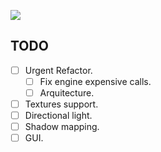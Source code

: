 ![](smallpreview.gif)

## TODO
- [ ] Urgent Refactor.
   - [ ] Fix engine expensive calls.
   - [ ] Arquitecture.
- [ ] Textures support.
- [ ] Directional light.
- [ ] Shadow mapping.
- [ ] GUI.
